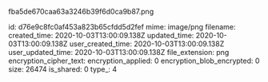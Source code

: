 fba5de670caa63a3246b39f6d0ca9b87.png

id: d76e9c8fc0af453a823b65cfdd5d2fef
mime: image/png
filename: 
created_time: 2020-10-03T13:00:09.138Z
updated_time: 2020-10-03T13:00:09.138Z
user_created_time: 2020-10-03T13:00:09.138Z
user_updated_time: 2020-10-03T13:00:09.138Z
file_extension: png
encryption_cipher_text: 
encryption_applied: 0
encryption_blob_encrypted: 0
size: 26474
is_shared: 0
type_: 4